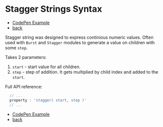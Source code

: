 # Stagger Strings Syntax

- [CodePen Example](https://codepen.io/sol0mka/pen/wWJWVY?editors=0010)
- [back](/api)

Stagger string was designed to express continious numeric values. Often used with `Burst` and `Stagger` modules to generate a value on children with some `step`.  

Takes 2 parameters:

1. `start` - start value for all children.
2. `step`  - step of addition. It gets multiplied by child index and added to the `start`.

Full API reference:

```javascript
  // ...
  property : 'stagger( start, step )'
  // ...

```

- [CodePen Example](https://codepen.io/sol0mka/pen/wWJWVY?editors=0010)
- [back](/api)

